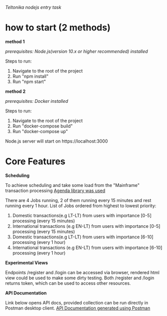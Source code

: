 *Teltonika nodejs entry task*

# how to start (2 methods)
**method 1**

*prerequisites: Node.js(version 10.x or higher recommended) installed*

Steps to run:
1. Navigate to the root of the project
2. Run "npm install"
3. Run "npm start"

**method 2**

*prerequisites: Docker installed*

Steps to run:
1. Navigate to the root of the project
2. Run "docker-compose build"
3. Run "docker-compose up"

Node.js server will start on https://localhost:3000

# Core Features

**Scheduling**

To achieve scheduling and take some load from the "Mainframe" transaction processing [Agenda library was used][2]

There are 4 Jobs running, 2 of them running every 15 minutes and rest running every 1 hour.
List of Jobs ordered from highest to lowest priority:

1. Domestic transactions(e.g LT-LT) from users with importance [0-5] processing (every 15 minutes)
2. International transactions (e.g EN-LT) from users with importance [0-5] processing (every 15 minutes)
3. Domestic transactions(e.g LT-LT) from users with importance [6-10] processing (every 1 hour)
4. International transactions (e.g EN-LT) from users with importance [6-10] processing (every 1 hour)

**Experimental Views**

Endpoints /register and /login can be accessed via browser, rendered html view could be used to make some dirty testing.
Both /register and /login returns token, which can be used to access other resources.

**API Documentation**

Link below opens API docs, provided collection can be run directly in Postman desktop client.
[API Documentation generated using Postman][1]

[1]: https://documenter.getpostman.com/view/2783029/SztBa7ga?version=latest "API Documentation"
[2]: https://github.com/agenda/agenda "Git Library for managing jobs"

